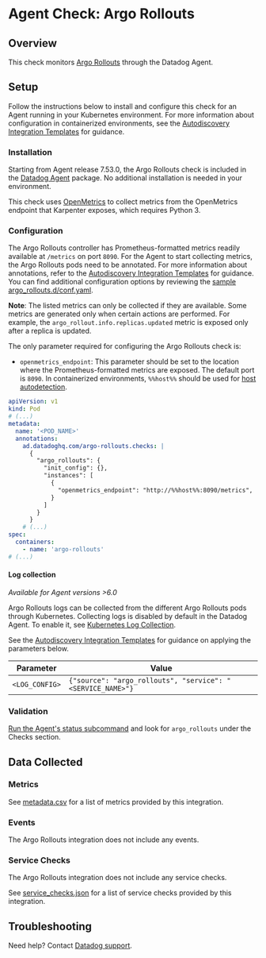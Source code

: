 # Agent Check: Argo Rollouts

## Overview

This check monitors [Argo Rollouts][1] through the Datadog Agent.

## Setup

Follow the instructions below to install and configure this check for an Agent running in your Kubernetes environment. For more information about configuration in containerized environments, see the [Autodiscovery Integration Templates][3] for guidance.

### Installation

Starting from Agent release 7.53.0, the Argo Rollouts check is included in the [Datadog Agent][2] package. No additional installation is needed in your environment.

This check uses [OpenMetrics][5] to collect metrics from the OpenMetrics endpoint that Karpenter exposes, which requires Python 3.

### Configuration

The Argo Rollouts controller has Prometheus-formatted metrics readily available at `/metrics` on port `8090`. For the Agent to start collecting metrics, the Argo Rollouts pods need to be annotated. For more information about annotations, refer to the [Autodiscovery Integration Templates][3] for guidance. You can find additional configuration options by reviewing the [sample argo_rollouts.d/conf.yaml][4].

**Note**: The listed metrics can only be collected if they are available. Some metrics are generated only when certain actions are performed. For example, the `argo_rollout.info.replicas.updated` metric is exposed only after a replica is updated.

The only parameter required for configuring the Argo Rollouts check is:
- `openmetrics_endpoint`: This parameter should be set to the location where the Prometheus-formatted metrics are exposed. The default port is `8090`. In containerized environments, `%%host%%` should be used for [host autodetection][3]. 

```yaml
apiVersion: v1
kind: Pod
# (...)
metadata:
  name: '<POD_NAME>'
  annotations:
    ad.datadoghq.com/argo-rollouts.checks: |
      {
        "argo_rollouts": {
          "init_config": {},
          "instances": [
            {
              "openmetrics_endpoint": "http://%%host%%:8090/metrics",
            }
          ]
        }
      }
    # (...)
spec:
  containers:
    - name: 'argo-rollouts'
# (...)
```

#### Log collection

_Available for Agent versions >6.0_

Argo Rollouts logs can be collected from the different Argo Rollouts pods through Kubernetes. Collecting logs is disabled by default in the Datadog Agent. To enable it, see [Kubernetes Log Collection][10].

See the [Autodiscovery Integration Templates][3] for guidance on applying the parameters below.

| Parameter      | Value                                                   |
| -------------- | ------------------------------------------------------- |
| `<LOG_CONFIG>` | `{"source": "argo_rollouts", "service": "<SERVICE_NAME>"}`  |

### Validation

[Run the Agent's status subcommand][6] and look for `argo_rollouts` under the Checks section.

## Data Collected

### Metrics

See [metadata.csv][7] for a list of metrics provided by this integration.

### Events

The Argo Rollouts integration does not include any events.

### Service Checks

The Argo Rollouts integration does not include any service checks.

See [service_checks.json][8] for a list of service checks provided by this integration.

## Troubleshooting

Need help? Contact [Datadog support][9].


[1]: https://argoproj.github.io/rollouts/
[2]: https://app.datadoghq.com/account/settings/agent/latest
[3]: https://docs.datadoghq.com/agent/kubernetes/integrations/
[4]: https://github.com/DataDog/integrations-core/blob/master/argo_rollouts/datadog_checks/argo_rollouts/data/conf.yaml.example
[5]: https://docs.datadoghq.com/integrations/openmetrics/
[6]: https://docs.datadoghq.com/agent/guide/agent-commands/#agent-status-and-information
[7]: https://github.com/DataDog/integrations-core/blob/master/argo_rollouts/metadata.csv
[8]: https://github.com/DataDog/integrations-core/blob/master/argo_rollouts/assets/service_checks.json
[9]: https://docs.datadoghq.com/help/
[10]: https://docs.datadoghq.com/agent/kubernetes/log/
